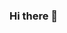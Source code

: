 ### Hi there 👋

<!--
**gpmac22/gpmac22** is a ✨ _special_ ✨ repository because its `README.md` (this file) appears on your GitHub profile.

Here are some ideas to get you started:

- I’m currently working on finishing my Bachelors of Science degree in Honours Chemistry
- I’m currently learning chemistry (organic, analytical and theoretical), math and physics
- Favourite food: poutine and bubble tea
- Pronouns: He/They
- Fun fact: I know a lot of Kpop dances
-->
